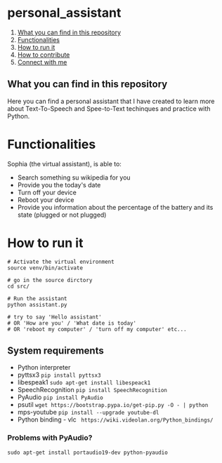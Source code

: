 # personal_assistant

1. [What you can find in this repository](#What-you-can-find-in-this-repository)
2. [Functionalities](#Functionalities)
3. [How to run it](#How-to-run-it)
4. [How to contribute](#How-to-contribute)
5. [Connect with me](#Connect-with-me)

## What you can find in this repository

Here you can find a personal assistant  that I have created to learn more about Text-To-Speech and Spee-to-Text techinques and practice with Python.

# Functionalities

Sophia (the virtual assistant), is able to:
* Search something su wikipedia for you
* Provide you the today's date
* Turn off your device
* Reboot your device
* Provide you information about the percentage of the battery and its state (plugged or not plugged)

# How to run it
```
# Activate the virtual environment 
source venv/bin/activate

# go in the source dirctory
cd src/

# Run the assistant
python assistant.py

# try to say 'Hello assistant'
# OR 'How are you' / 'What date is today'
# OR 'reboot my computer' / 'turn off my computer' etc...
```

## System requirements
* Python interpreter
* pyttsx3 ```pip install pyttsx3```
* libespeak1 ```sudo apt-get install libespeack1```
* SpeechRecognition ```pip install SpeechRecognition```
* PyAudio  ```pip install PyAudio```
* psutil ```wget https://bootstrap.pypa.io/get-pip.py -O - | python``` 
* mps-youtube ```pip install --upgrade youtube-dl```
* Python binding - vlc ``` https://wiki.videolan.org/Python_bindings/```
### Problems with PyAudio?
```sudo apt-get install portaudio19-dev python-pyaudio```
